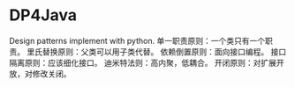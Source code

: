 # DP4Java
Design patterns implement with python.
单一职责原则：一个类只有一个职责。
里氏替换原则：父类可以用子类代替。
依赖倒置原则：面向接口编程。
接口隔离原则：应该细化接口。
迪米特法则：高内聚，低耦合。
开闭原则：对扩展开放，对修改关闭。
